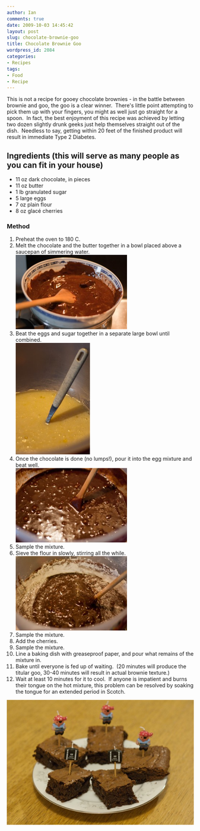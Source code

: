 ```yaml
---
author: Ian
comments: true
date: 2009-10-03 14:45:42
layout: post
slug: chocolate-brownie-goo
title: Chocolate Brownie Goo
wordpress_id: 2084
categories:
- Recipes
tags:
- Food
- Recipe
---
```


This is not a recipe for gooey chocolate brownies - in the battle between brownie and goo, the goo is a clear winner.  There's little point attempting to pick them up with your fingers, you might as well just go straight for a spoon.  In fact, the best enjoyment of this recipe was achieved by letting two dozen slightly drunk geeks just help themselves straight out of the dish.  Needless to say, getting within 20 feet of the finished product will result in immediate Type 2 Diabetes.

## Ingredients (this will serve as many people as you can fit in your house)
	
  * 11 oz dark chocolate, in pieces
  * 11 oz butter
  * 1 lb granulated sugar
  * 5 large eggs
  * 7 oz plain flour
  * 8 oz glacé cherries

### Method

  1. Preheat the oven to 180 C.
  2. Melt the chocolate and the butter together in a bowl placed above a saucepan of simmering water.<br/>[![Chocolate and Butter Mixture](/recipes/IMG_7818-300x200.jpg)](/recipes/IMG_7818.jpg)
  3. Beat the eggs and sugar together in a separate large bowl until combined.<br/>[![Egg and Sugar Mixture](/recipes/IMG_7826-200x300.jpg)](/recipes/IMG_7826.jpg)
  4. Once the chocolate is done (no lumps!), pour it into the egg mixture and beat well.<br/>[![Wet Ingredients Mixed](/recipes/IMG_7829-300x200.jpg)](/recipes/IMG_7829.jpg)
  5. Sample the mixture.
  6. Sieve the flour in slowly, stirring all the while.<br/>
[![All Ingredients Mixed](/recipes/IMG_7837-300x200.jpg)](/recipes/IMG_7837.jpg)
  7. Sample the mixture.
  8. Add the cherries.
  9. Sample the mixture.
  10. Line a baking dish with greaseproof paper, and pour what remains of the mixture in.
  11. Bake until everyone is fed up of waiting.  (20 minutes will produce the titular goo, 30-40 minutes will result in actual brownie texture.)
  12. Wait at least 10 minutes for it to cool.  If anyone is impatient and burns their tongue on the hot mixture, this problem can be resolved by soaking the tongue for an extended period in Scotch.

[![Eric's Birthday Brownies](/recipes/IMG_7853-600x400.jpg)](/recipes/IMG_7853.jpg)
